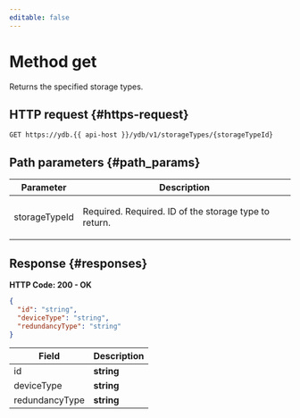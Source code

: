 ```yaml
---
editable: false
---
```


# Method get
Returns the specified storage types.
 

 
## HTTP request {#https-request}
```
GET https://ydb.{{ api-host }}/ydb/v1/storageTypes/{storageTypeId}
```
 
## Path parameters {#path_params}
 
Parameter | Description
--- | ---
storageTypeId | <p>Required. Required. ID of the storage type to return.</p> 
 
## Response {#responses}
**HTTP Code: 200 - OK**

```json 
{
  "id": "string",
  "deviceType": "string",
  "redundancyType": "string"
}
```

 
Field | Description
--- | ---
id | **string**<br>
deviceType | **string**<br>
redundancyType | **string**<br>
